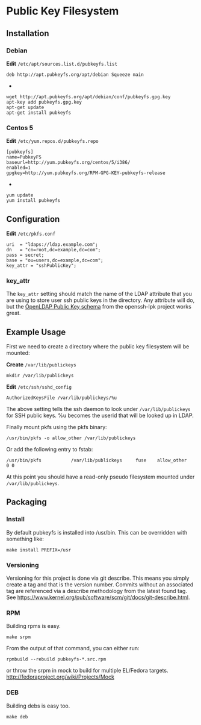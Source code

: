 # Public Key Filesystem

## Installation

### Debian

**Edit** `/etc/apt/sources.list.d/pubkeyfs.list` 
    
    deb http://apt.pubkeyfs.org/apt/debian Squeeze main

-

    wget http://apt.pubkeyfs.org/apt/debian/conf/pubkeyfs.gpg.key
    apt-key add pubkeyfs.gpg.key
    apt-get update
    apt-get install pubkeyfs

### Centos 5

**Edit** `/etc/yum.repos.d/pubkeyfs.repo`

    [pubkeyfs]
    name=PubkeyFS
    baseurl=http://yum.pubkeyfs.org/centos/5/i386/
    enabled=1
    gpgkey=http://yum.pubkeyfs.org/RPM-GPG-KEY-pubkeyfs-release

-

    yum update
    yum install pubkeyfs


## Configuration

**Edit** `/etc/pkfs.conf`

    uri  = "ldaps://ldap.example.com";
    dn   = "cn=root,dc=example,dc=com";
    pass = secret;
    base = "ou=users,dc=example,dc=com";
    key_attr = "sshPublicKey";
    
    
### key_attr
The `key_attr` setting should match the name of the LDAP attribute that you are
using to store user ssh public keys in the directory. Any attribute will do, but
the [OpenLDAP Public Key schema](http://code.google.com/p/openssh-lpk/source/browse/trunk/schemas/openssh-lpk_openldap.schema)
from the openssh-lpk project works great.

## Example Usage

First we need to create a directory where the public key filesystem will be
mounted:

**Create** `/var/lib/publickeys`

    mkdir /var/lib/publickeys

**Edit** `/etc/ssh/sshd_config`

    AuthorizedKeysFile /var/lib/publickeys/%u

The above setting tells the ssh daemon to look under `/var/lib/publickeys` for
SSH public keys. %u becomes the userid that will be looked up in LDAP.

Finally mount pkfs using the pkfs binary:

    /usr/bin/pkfs -o allow_other /var/lib/publickeys

Or add the following entry to fstab:

    /usr/bin/pkfs           /var/lib/publickeys     fuse    allow_other     0 0

At this point you should have a read-only pseudo filesystem mounted under
`/var/lib/publickeys`.


## Packaging

### Install

By default pubkeyfs is installed into /usr/bin. This can be overridden with
something like:

    make install PREFIX=/usr

### Versioning

Versioning for this project is done via git describe. This means you simply
create a tag and that is the version number.  Commits without an associated tag
are referenced via a describe methodology from the latest found tag. See
https://www.kernel.org/pub/software/scm/git/docs/git-describe.html.

### RPM
Building rpms is easy.

    make srpm

From the output of that command, you can either run:
   
    rpmbuild --rebuild pubkeyfs-*.src.rpm

or throw the srpm in mock to build for multiple EL/Fedora targets.
http://fedoraproject.org/wiki/Projects/Mock

### DEB

Building debs is easy too.

    make deb
